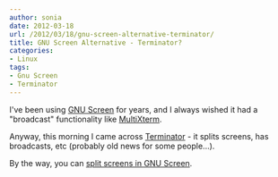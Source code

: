 ```yaml
---
author: sonia
date: 2012-03-18
url: /2012/03/18/gnu-screen-alternative-terminator/
title: GNU Screen Alternative - Terminator?
categories:
- Linux
tags:
- Gnu Screen
- Terminator
---
```


I've been using [GNU Screen](http://www.gnu.org/software/screen/manual/screen.html) for years, and I always wished it had a "broadcast" functionality like [MultiXterm](http://expect.sourceforge.net/example/multixterm.man.html).

<!--more-->

Anyway, this morning I came across [Terminator](http://www.tenshu.net/p/terminator.html) - it splits screens, has broadcasts, etc (probably old news for some people...).

By the way, you can [split screens in GNU Screen](http://blog2.snowfrog.net/2012/03/19/gnu-screen-split-screens/).
